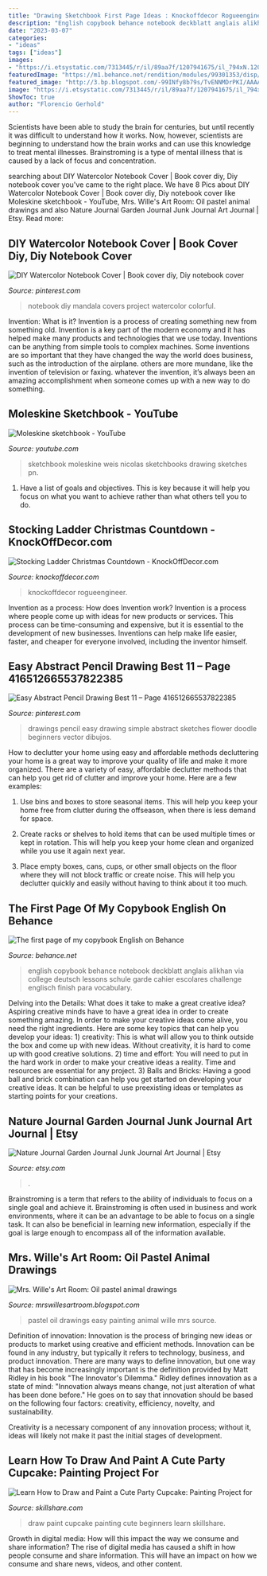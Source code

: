 ```yaml
---
title: "Drawing Sketchbook First Page Ideas : Knockoffdecor Rogueengineer"
description: "English copybook behance notebook deckblatt anglais alikhan via college deutsch lessons schule garde cahier escolares challenge englisch finish para vocabulary"
date: "2023-03-07"
categories:
- "ideas"
tags: ["ideas"]
images:
- "https://i.etsystatic.com/7313445/r/il/89aa7f/1207941675/il_794xN.1207941675_alm5.jpg"
featuredImage: "https://m1.behance.net/rendition/modules/99301353/disp/899ce5cb5d63cd66b6c9b0d0983655a1.jpg"
featured_image: "http://3.bp.blogspot.com/-99INfy8b79s/TvENNMDrPKI/AAAAAAAAFc4/FBsslFX1OEM/s1600/IMG_3736.JPG"
image: "https://i.etsystatic.com/7313445/r/il/89aa7f/1207941675/il_794xN.1207941675_alm5.jpg"
ShowToc: true
author: "Florencio Gerhold"
---
```



Scientists have been able to study the brain for centuries, but until recently it was difficult to understand how it works. Now, however, scientists are beginning to understand how the brain works and can use this knowledge to treat mental illnesses. Brainstroming is a type of mental illness that is caused by a lack of focus and concentration.

	

		
searching about DIY Watercolor Notebook Cover | Book cover diy, Diy notebook cover you've came to the right place. We have 8 Pics about DIY Watercolor Notebook Cover | Book cover diy, Diy notebook cover like Moleskine sketchbook - YouTube, Mrs. Wille&#039;s Art Room: Oil pastel animal drawings and also Nature Journal Garden Journal Junk Journal Art Journal | Etsy. Read more:
		
    
## DIY Watercolor Notebook Cover | Book Cover Diy, Diy Notebook Cover

<img loading=lazy src="https://i.pinimg.com/736x/c4/03/69/c40369a6feb465d42bb67add94b720fe.jpg" onerror="this.onerror=null;this.src='https://tse3.mm.bing.net/th?id=OIP.52YcJp9lBeimXPkDWjqC3wHaJ3&amp;pid=15.1';" alt="DIY Watercolor Notebook Cover | Book cover diy, Diy notebook cover">

_Source: pinterest.com_

>notebook diy mandala covers project watercolor colorful. 

	

Invention: What is it?
Invention is a process of creating something new from something old. Invention is a key part of the modern economy and it has helped make many products and technologies that we use today. Inventions can be anything from simple tools to complex machines. Some inventions are so important that they have changed the way the world does business, such as the introduction of the airplane. others are more mundane, like the invention of television or faxing. whatever the invention, it’s always been an amazing accomplishment when someone comes up with a new way to do something.

    
## Moleskine Sketchbook - YouTube

<img loading=lazy src="https://i.ytimg.com/vi/pN_QBKUakvo/maxresdefault.jpg" onerror="this.onerror=null;this.src='https://tse3.mm.bing.net/th?id=OIP.iUNUOgBu6Hhe3Nu0s633hQEsCo&amp;pid=15.1';" alt="Moleskine sketchbook - YouTube">

_Source: youtube.com_

>sketchbook moleskine weis nicolas sketchbooks drawing sketches pn. 

	

1. Have a list of goals and objectives. This is key because it will help you focus on what you want to achieve rather than what others tell you to do.

    
## Stocking Ladder Christmas Countdown - KnockOffDecor.com

<img loading=lazy src="https://knockoffdecor.com/wp-content/uploads/2015/11/DIY-Christmas-Decorations-Build-this-Pottery-Barn-inspired-ladder-advent-for-less-then-20-with-1.jpg" onerror="this.onerror=null;this.src='https://tse4.mm.bing.net/th?id=OIP.ccJ_k7f8y1uYPBi2yR5ttAHaLj&amp;pid=15.1';" alt="Stocking Ladder Christmas Countdown - KnockOffDecor.com">

_Source: knockoffdecor.com_

>knockoffdecor rogueengineer. 

	

Invention as a process: How does Invention work?
Invention is a process where people come up with ideas for new products or services. This process can be time-consuming and expensive, but it is essential to the development of new businesses. Inventions can help make life easier, faster, and cheaper for everyone involved, including the inventor himself.

    
## Easy Abstract Pencil Drawing Best 11 – Page 416512665537822385

<img loading=lazy src="https://i.pinimg.com/736x/e4/0e/e9/e40ee90ffd7ef73abec4f3189cc0ca93.jpg" onerror="this.onerror=null;this.src='https://tse4.mm.bing.net/th?id=OIP.wmAWQTixB4l_FDo9ze_2GgHaJ4&amp;pid=15.1';" alt="Easy Abstract Pencil Drawing Best 11 – Page 416512665537822385">

_Source: pinterest.com_

>drawings pencil easy drawing simple abstract sketches flower doodle beginners vector dibujos. 

	

How to declutter your home using easy and affordable methods
decluttering your home is a great way to improve your quality of life and make it more organized. There are a variety of easy, affordable declutter methods that can help you get rid of clutter and improve your home. Here are a few examples:
1. Use bins and boxes to store seasonal items. This will help you keep your home free from clutter during the offseason, when there is less demand for space.

2. Create racks or shelves to hold items that can be used multiple times or kept in rotation. This will help you keep your home clean and organized while you use it again next year.

3. Place empty boxes, cans, cups, or other small objects on the floor where they will not block traffic or create noise. This will help you declutter quickly and easily without having to think about it too much.


    
## The First Page Of My Copybook English On Behance

<img loading=lazy src="https://m1.behance.net/rendition/modules/99301353/disp/899ce5cb5d63cd66b6c9b0d0983655a1.jpg" onerror="this.onerror=null;this.src='https://tse4.mm.bing.net/th?id=OIP.MgkKodyyyBPwCaCNWRvdpQHaKH&amp;pid=15.1';" alt="The first page of my copybook English on Behance">

_Source: behance.net_

>english copybook behance notebook deckblatt anglais alikhan via college deutsch lessons schule garde cahier escolares challenge englisch finish para vocabulary. 

	

Delving into the Details: What does it take to make a great creative idea?
Aspiring creative minds have to have a great idea in order to create something amazing. In order to make your creative ideas come alive, you need the right ingredients. Here are some key topics that can help you develop your ideas: 1) creativity: This is what will allow you to think outside the box and come up with new ideas. Without creativity, it is hard to come up with good creative solutions. 2) time and effort: You will need to put in the hard work in order to make your creative ideas a reality. Time and resources are essential for any project. 3) Balls and Bricks: Having a good ball and brick combination can help you get started on developing your creative ideas. It can be helpful to use preexisting ideas or templates as starting points for your creations.

    
## Nature Journal Garden Journal Junk Journal Art Journal | Etsy

<img loading=lazy src="https://i.etsystatic.com/7313445/r/il/89aa7f/1207941675/il_794xN.1207941675_alm5.jpg" onerror="this.onerror=null;this.src='https://tse2.mm.bing.net/th?id=OIP.lo7bwdyn96ovlsDS4MH2-QHaJ4&amp;pid=15.1';" alt="Nature Journal Garden Journal Junk Journal Art Journal | Etsy">

_Source: etsy.com_

>. 

	

Brainstroming is a term that refers to the ability of individuals to focus on a single goal and achieve it. Brainstroming is often used in business and work environments, where it can be an advantage to be able to focus on a single task. It can also be beneficial in learning new information, especially if the goal is large enough to encompass all of the information available.

    
## Mrs. Wille&#039;s Art Room: Oil Pastel Animal Drawings

<img loading=lazy src="http://3.bp.blogspot.com/-99INfy8b79s/TvENNMDrPKI/AAAAAAAAFc4/FBsslFX1OEM/s1600/IMG_3736.JPG" onerror="this.onerror=null;this.src='https://tse1.mm.bing.net/th?id=OIP.OW-03M9vLhhTvUPcTC_P2QHaJ4&amp;pid=15.1';" alt="Mrs. Wille&#039;s Art Room: Oil pastel animal drawings">

_Source: mrswillesartroom.blogspot.com_

>pastel oil drawings easy painting animal wille mrs source. 

	

Definition of innovation:
Innovation is the process of bringing new ideas or products to market using creative and efficient methods. Innovation can be found in any industry, but typically it refers to technology, business, and product innovation.
There are many ways to define innovation, but one way that has become increasingly important is the definition provided by Matt Ridley in his book "The Innovator's Dilemma." Ridley defines innovation as a state of mind: "Innovation always means change, not just alteration of what has been done before." He goes on to say that innovation should be based on the following four factors: creativity, efficiency, novelty, and sustainability.

Creativity is a necessary component of any innovation process; without it, ideas will likely not make it past the initial stages of development.

    
## Learn How To Draw And Paint A Cute Party Cupcake: Painting Project For

<img loading=lazy src="https://static.skillshare.com/uploads/video/thumbnails/94ac9a076b31af8518c118c5039cbf62/original" onerror="this.onerror=null;this.src='https://tse4.mm.bing.net/th?id=OIP.Ti0Br4ZBWz3VFyPDfYLU6AHaGH&amp;pid=15.1';" alt="Learn How to Draw and Paint a Cute Party Cupcake: Painting Project for">

_Source: skillshare.com_

>draw paint cupcake painting cute beginners learn skillshare. 

	

Growth in digital media: How will this impact the way we consume and share information?
The rise of digital media has caused a shift in how people consume and share information. This will have an impact on how we consume and share news, videos, and other content.

